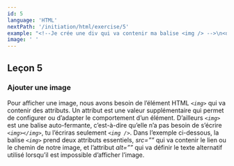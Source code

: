 ```yaml
---
id: 5
language: 'HTML'
nextPath: '/initiation/html/exercise/5'
example: "<!--Je crée une div qui va contenir ma balise <img /> -->\n<div>\n  <img src=\"images/code.jpg\" alt=\"description\" />\n</div>"
image: ' '
---
```


## Leçon 5

### Ajouter une image

Pour afficher une image, nous avons besoin de l’élément HTML _`<img>`_ qui va contenir des attributs. Un attribut est une valeur supplémentaire qui permet de configurer ou d’adapter le comportement d’un élément. D’ailleurs _`<img>`_ est une balise auto-fermante, c’est-à-dire qu’elle n’a pas besoin de s’écrire _`<img></img>`_, tu l’écriras seulement _`<img />`_. Dans l’exemple ci-dessous, la balise _`<img>`_ prend deux attributs essentiels, _src=””_ qui va contenir le lien ou le chemin de notre image, et l’attribut _alt=””_ qui va définir le texte alternatif utilisé lorsqu’il est impossible d’afficher l’image.
